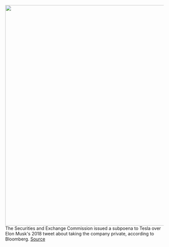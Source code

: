 <img src='https://cdn.vox-cdn.com/thumbor/RDNIsSJwi2BX13NjAjozWmR97O4=/0x0:3678x2706/1200x800/filters:focal(1545x1059:2133x1647)/cdn.vox-cdn.com/uploads/chorus_image/image/70479529/1234732042.0.jpg' width='700px' /><br/>
The Securities and Exchange Commission issued a subpoena to Tesla over Elon Musk's 2018 tweet about taking the company private, according to Bloomberg.
<a href='https://www.theverge.com/2022/2/7/22921648/tesla-sec-elon-musk-subpoena-tweet-poll-shares'> Source <a/>